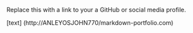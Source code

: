 Replace this with a link to your a GitHub or social media profile.

[text] (http://ANLEYOSJOHN770/markdown-portfolio.com) 

